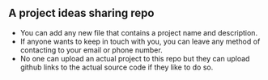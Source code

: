 ## A project ideas sharing repo
* You can add any new file that contains a project name and description.
* If anyone wants to keep in touch with you, you can leave any method of contacting to your email  or phone number.
* No one can upload an actual project to this repo but they can upload github links to the actual source code if they like to do so.